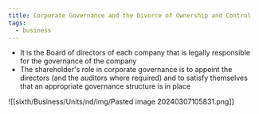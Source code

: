 ```yaml
---
title: Corporate Governance and the Divorce of Ownership and Control
tags:
  - business
---
```

- It is the Board of directors of each company that is legally responsible for the governance of the company
- The shareholder's role in corporate governance is to appoint the directors (and the auditors where required) and to satisfy themselves that an appropriate governance structure is in place


![[sixth/Business/Units/nd/img/Pasted image 20240307105831.png]]
